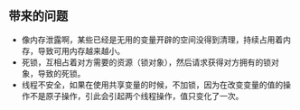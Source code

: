 ## 带来的问题

* 像内存泄露啊，某些已经是无用的变量开辟的空间没得到清理，持续占用着内存，导致可用内存越来越小。
* 死锁，互相占着对方需要的资源（锁对象），然后请求获得对方拥有的锁对象，导致的死锁。
* 线程不安全，如果在使用共享变量的时候，不加锁，因为在改变变量的值的操作不是原子操作，引此会引起两个线程操作，值只变化了一次。






